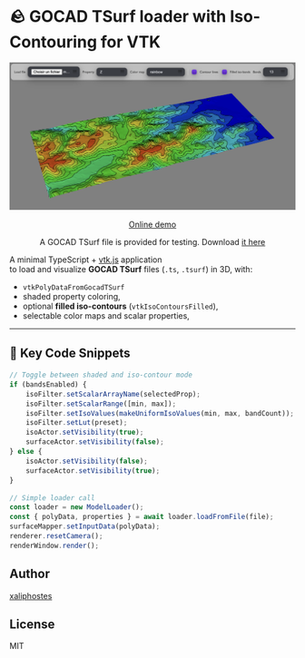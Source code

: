 # 🪨 GOCAD TSurf loader with Iso-Contouring for VTK

<p align="center">
    <img src="screen.png" alt="drawing" width="600"/>
</p>

<center>

[Online demo](https://xaliphostes.github.io/vtk-gocad-loader/)

A GOCAD TSurf file is provided for testing. Download [it here](/public/models/mnt-tet-fault.ts)

</center>

A minimal TypeScript + [vtk.js](https://kitware.github.io/vtk-js/) application  
to load and visualize **GOCAD TSurf** files (`.ts`, `.tsurf`) in 3D, with:

- `vtkPolyDataFromGocadTSurf`
- shaded property coloring,
- optional **filled iso-contours** (`vtkIsoContoursFilled`),
- selectable color maps and scalar properties,

---

## 🧠 Key Code Snippets
```ts
// Toggle between shaded and iso-contour mode
if (bandsEnabled) {
    isoFilter.setScalarArrayName(selectedProp);
    isoFilter.setScalarRange([min, max]);
    isoFilter.setIsoValues(makeUniformIsoValues(min, max, bandCount));
    isoFilter.setLut(preset);
    isoActor.setVisibility(true);
    surfaceActor.setVisibility(false);
} else {
    isoActor.setVisibility(false);
    surfaceActor.setVisibility(true);
}
```

```ts
// Simple loader call
const loader = new ModelLoader();
const { polyData, properties } = await loader.loadFromFile(file);
surfaceMapper.setInputData(polyData);
renderer.resetCamera();
renderWindow.render();
```

## Author
[xaliphostes](https://github.com/xaliphostes)

## License
MIT

